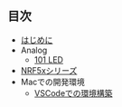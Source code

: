 ## 目次
* [はじめに](README.md)
* Analog
	* [101 LED](./brick_analog/101_brick_analog_led.md)
* [NRF5xシリーズ](nrf.md)
* Macでの開発環境
	* [VSCodeでの環境構築](./Environment/Mac/VisualStudio.md)
